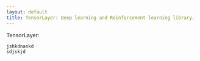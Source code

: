 ```yaml
---
layout: default
title: TensorLayer: Deep learning and Reinforcement learning library.
---
```


TensorLayer:
	
	jshkdnaskd
	sdjskjd
